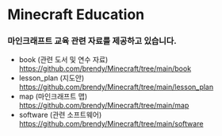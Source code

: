 # Minecraft Education
### 마인크래프트 교육 관련 자료를 제공하고 있습니다.

- book (관련 도서 및 연수 자료) https://github.com/brendy/Minecraft/tree/main/book
- lesson_plan (지도안) https://github.com/brendy/Minecraft/tree/main/lesson_plan
- map (마인크래프트 맵) https://github.com/brendy/Minecraft/tree/main/map
- software (관련 소프트웨어) https://github.com/brendy/Minecraft/tree/main/software
